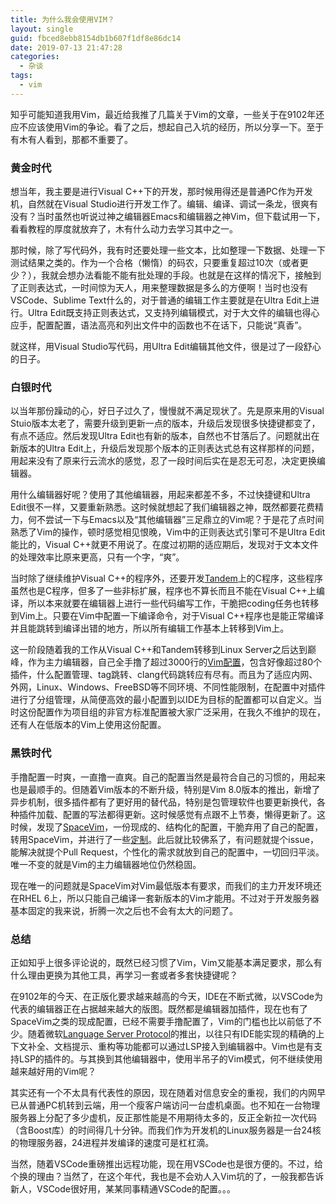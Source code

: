 ```yaml
---
title: 为什么我会使用VIM？
layout: single
guid: fbced8ebb8154db1b607f1df8e86dc14
date: 2019-07-13 21:47:28
categories:
  - 杂谈
tags:
  - vim
---
```


知乎可能知道我用Vim，最近给我推了几篇关于Vim的文章，一些关于在9102年还应不应该使用Vim的争论。看了之后，想起自己入坑的经历，所以分享一下。至于有木有人看到，那都不重要了。

### 黄金时代

想当年，我主要是进行Visual C++下的开发，那时候用得还是普通PC作为开发机，自然就在Visual Studio进行开发工作了。编辑、编译、调试一条龙，很爽有没有？当时虽然也听说过神之编辑器Emacs和编辑器之神Vim，但下载试用一下，看看教程的厚度就放弃了，木有什么动力去学习其中之一。

那时候，除了写代码外，我有时还要处理一些文本，比如整理一下数据、处理一下测试结果之类的。作为一个合格（懒惰）的码农，只要重复超过10次（或者更少？），我就会想办法看能不能有批处理的手段。也就是在这样的情况下，接触到了正则表达式，一时间惊为天人，用来整理数据是多么的方便啊！当时也没有VSCode、Sublime Text什么的，对于普通的编辑工作主要就是在Ultra Edit上进行。Ultra Edit既支持正则表达式，又支持列编辑模式，对于大文件的编辑也得心应手，配置配置，语法高亮和列出文件中的函数也不在话下，只能说“真香”。

就这样，用Visual Studio写代码，用Ultra Edit编辑其他文件，很是过了一段舒心的日子。

### 白银时代

以当年那份躁动的心，好日子过久了，慢慢就不满足现状了。先是原来用的Visual Stuio版本太老了，需要升级到更新一点的版本，升级后发现很多快捷键都变了，有点不适应。然后发现Ultra Edit也有新的版本，自然也不甘落后了。问题就出在新版本的Ultra Edit上，升级后发现那个版本的正则表达式总有这样那样的问题，用起来没有了原来行云流水的感觉，忍了一段时间后实在是忍无可忍，决定更换编辑器。

用什么编辑器好呢？使用了其他编辑器，用起来都差不多，不过快捷键和Ultra Edit很不一样，又要重新熟悉。这时候就想起了我们编辑器之神，既然都要花费精力，何不尝试一下与Emacs以及“其他编辑器”三足鼎立的Vim呢？于是花了点时间熟悉了Vim的操作，顿时感觉相见恨晚，Vim中的正则表达式引擎可不是Ultra Edit能比的，Visual C++就更不用说了。在度过初期的适应期后，发现对于文本文件的处理效率比原来更高，只有一个字，“爽”。

当时除了继续维护Visual C++的程序外，还要开发[Tandem][]上的C程序，这些程序虽然也是C程序，但多了一些非标扩展，程序也不算长而且不能在Visual C++上编译，所以本来就要在编辑器上进行一些代码编写工作，干脆把coding任务也转移到Vim上。只要在Vim中配置一下编译命令，对于Visual C++程序也是能正常编译并且能跳转到编译出错的地方，所以所有编辑工作基本上转移到Vim上。

这一阶段随着我的工作从Visual C++和Tandem转移到Linux Server之后达到巅峰，作为主力编辑器，自己全手撸了超过3000行的[Vim配置][]，包含好像超过80个插件，什么配置管理、tag跳转、clang代码跳转应有尽有。而且为了适应内网、外网，Linux、Windows、FreeBSD等不同环境、不同性能限制，在配置中对插件进行了分组管理，从简便高效的最小配置到以IDE为目标的配置都可以自定义。当时这份配置作为项目组的非官方标准配置被大家广泛采用，在我久不维护的现在，还有人在低版本的Vim上使用这份配置。

### 黑铁时代

手撸配置一时爽，一直撸一直爽。自己的配置当然是最符合自己的习惯的，用起来也是最顺手的。但随着Vim版本的不断升级，特别是Vim 8.0版本的推出，新增了异步机制，很多插件都有了更好用的替代品，特别是包管理软件也要更新换代，各种插件加载、配置的写法都得更新。这时候感觉有点跟不上节奏，懒得更新了。这时候，发现了[SpaceVim][]，一份现成的、结构化的配置，干脆弃用了自己的配置，转用SpaceVim，并进行了一些[定制][SpaceVim配置]。此后就比较佛系了，有问题就提个issue，能解决就提个Pull Request，个性化的需求就放到自己的配置中，一切回归平淡。唯一不变的就是Vim的主力编辑器地位仍然稳固。

现在唯一的问题就是SpaceVim对Vim最低版本有要求，而我们的主力开发环境还在RHEL 6上，所以只能自己编译一套新版本的Vim才能用。不过对于开发服务器基本固定的我来说，折腾一次之后也不会有太大的问题了。

### 总结

正如知乎上很多评论说的，既然已经习惯了Vim，Vim又能基本满足要求，那么有什么理由更换为其他工具，再学习一套或者多套快捷键呢？

在9102年的今天、在正版化要求越来越高的今天，IDE在不断式微，以VSCode为代表的编辑器正在占据越来越大的版图。既然都是编辑器加插件，现在也有了SpaceVim之类的现成配置，已经不需要手撸配置了，Vim的门槛也比以前低了不少。随着微软[Language Server Protocol][LSP]的推出，以往只有IDE能实现的精确的上下文补全、文档提示、重构等功能都可以通过LSP接入到编辑器中。Vim也是有支持LSP的插件的。与其换到其他编辑器中，使用半吊子的Vim模式，何不继续使用越来越好用的Vim呢？

其实还有一个不太具有代表性的原因，现在随着对信息安全的重视，我们的内网早已从普通PC机转到云端，用一个瘦客户端访问一台虚机桌面。也不知在一台物理服务器上分配了多少虚机，反正那性能是不用期待太多的，反正全新拉一次代码（含Boost库）的时间得几十分钟。而我们作为开发机的Linux服务器是一台24核的物理服务器，24进程并发编译的速度可是杠杠滴。

当然，随着VSCode重磅推出远程功能，现在用VSCode也是很方便的。不过，给个换的理由？当然了，在这个年代，我也是不会劝人入Vim坑的了，一般我都告诉新人，VSCode很好用，某某同事精通VSCode的配置。。。

[Tandem]: https://en.wikipedia.org/wiki/Tandem_Computers
[Vim配置]: https://github.com/thawk/dotvim
[SpaceVim]: https://spacevim.org
[SpaceVim配置]: https://github.com/thawk/dotspacevim
[LSP]: https://microsoft.github.io/language-server-protocol/
